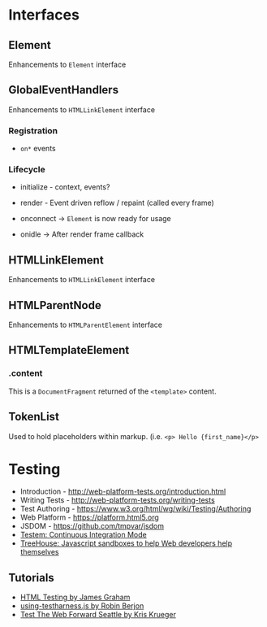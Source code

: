 # Interfaces

## Element

Enhancements to `Element` interface

## GlobalEventHandlers

Enhancements to `HTMLLinkElement` interface


### Registration
  - `on*` events

### Lifecycle
  - initialize - context, events?
  - render - Event driven reflow / repaint (called every frame)

  - onconnect -> `Element` is now ready for usage
  - onidle    -> After render frame callback

## HTMLLinkElement

Enhancements to `HTMLLinkElement` interface

## HTMLParentNode

Enhancements to `HTMLParentElement` interface

## HTMLTemplateElement

### .content

This is a `DocumentFragment` returned of the `<template>` content.

## TokenList

Used to hold placeholders within markup. (i.e. `<p> Hello {first_name}</p>`


# Testing

  - Introduction - http://web-platform-tests.org/introduction.html
  - Writing Tests - http://web-platform-tests.org/writing-tests
  - Test Authoring - https://www.w3.org/html/wg/wiki/Testing/Authoring
  - Web Platform - https://platform.html5.org
  - JSDOM - https://github.com/tmpvar/jsdom
  - [Testem: Continuous Integration Mode](https://github.com/testem/testem#continuous-integration-mode)
  - [TreeHouse: Javascript sandboxes to help Web developers help themselves](https://pdfs.semanticscholar.org/47f0/6bb6607a975500a30e9e52d7c9fbc0034e27.pdf)


## Tutorials

  - [HTML Testing by James Graham](http://hoppipolla.co.uk/talks/testing/testing.html)
  - [using-testharness.js by Robin Berjon](http://darobin.github.com/test-harness-tutorial/docs/using-testharness.html)
  - [Test The Web Forward Seattle by Kris Krueger](http://www.w3.org/html/wg/wiki/images/b/b6/Testharness.pdf)

